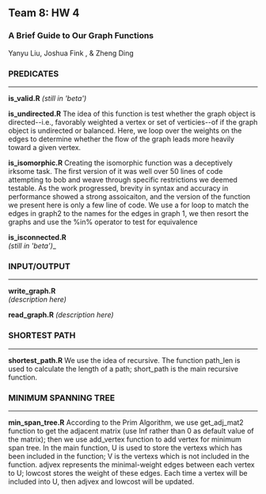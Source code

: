 ## Team 8: HW 4
### A Brief Guide to Our Graph Functions

 Yanyu Liu, Joshua Fink , & Zheng Ding

### PREDICATES
***

**is\_valid.R**
_(still in 'beta')_

**is\_undirected.R**
 The idea of this function is test whether the graph object is directed--i.e., favorably weighted a vertex or set of verticies--of if the graph object is undirected or balanced. Here, we loop over the weights on the edges to determine whether the flow of the graph leads more heavily toward a given vertex.

**is\_isomorphic.R**
 Creating the isomorphic function was a deceptively irksome task. The first version of it was well over 50 lines of code attempting to bob and weave through specific restrictions we deemed testable. As the work progressed, brevity in syntax and accuracy in performance showed a strong assoicaiton, and the version of the function we present here is only a few line of code.
 We use a for loop to match the edges in graph2 to the names for the edges in graph 1, we then resort the graphs and use the %in% operator to test for equivalence

**is\_isconnected.R**  
_(still in 'beta')__

### INPUT/OUTPUT
***

**write\_graph.R**  
_(description here)_

**read\_graph.R**
_(description here)_

### SHORTEST PATH
***

**shortest\_path.R**
 We use the idea of recursive. The function path\_len is used to calculate the length of a path; short_path is the main recursive function.

### MINIMUM SPANNING TREE
***

**min\_span\_tree.R**
 According to the Prim Algorithm, we use get_adj_mat2 function to get the adjacent matrix (use Inf rather than 0 as default value of the matrix);  then we use add_vertex function to add vertex for minimum span tree. In the main function, U is used to store the vertexs which has been included in the function; V is the vertexs which is not included in the function. adjvex represents the minimal-weight edges between each vertex to U; lowcost stores the weight of these edges. Each time a vertex will be included into U, then adjvex and lowcost will be updated.

